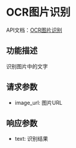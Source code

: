 # OCR图片识别

API文档：[OCR图片识别](https://napcat.apifox.cn/226658231e0.md)

## 功能描述
识别图片中的文字

## 请求参数
- image_url: 图片URL

## 响应参数
- text: 识别结果
